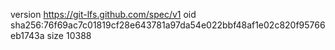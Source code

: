 version https://git-lfs.github.com/spec/v1
oid sha256:76f69ac7c01819cf28e643781a97da54e022bbf48af1e02c820f95766eb1743a
size 10388
